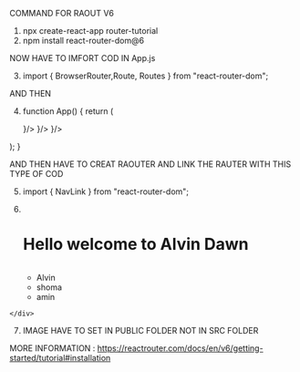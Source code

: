 
COMMAND FOR RAOUT V6

1. npx create-react-app router-tutorial
2. npm install react-router-dom@6

NOW HAVE TO IMFORT COD IN App.js

3. import { BrowserRouter,Route, Routes } from "react-router-dom";

AND THEN

4. function App() {
  return (
    <BrowserRouter>
 
      <Routes>
        <Route  path="/" element={<Alvin />}/>
        <Route  path="shoma" element={<Shoma />}/>
        <Route  path="amin" element={<Amin />}/>
      </Routes>

  </BrowserRouter>
   
  );
}

AND THEN HAVE TO CREAT RAOUTER AND LINK THE RAUTER WITH THIS TYPE OF COD

5. import { NavLink } from "react-router-dom";

6.    <img src="./image/mylogo1.PNG" alt="" height={200} />
      <h1>Hello welcome to Alvin Dawn </h1>
      <img src="./image/alvin2.JPG" alt="" height={500} />
        <nav>
            <ul>
                <li><NavLink to="/">Alvin</NavLink></li>
                <li><NavLink to="/shoma">shoma</NavLink></li>
                <li><NavLink to="/amin">amin</NavLink></li>
            </ul>
        </nav>
    </div>

7. IMAGE HAVE TO SET IN PUBLIC FOLDER NOT IN SRC FOLDER


MORE INFORMATION : https://reactrouter.com/docs/en/v6/getting-started/tutorial#installation
